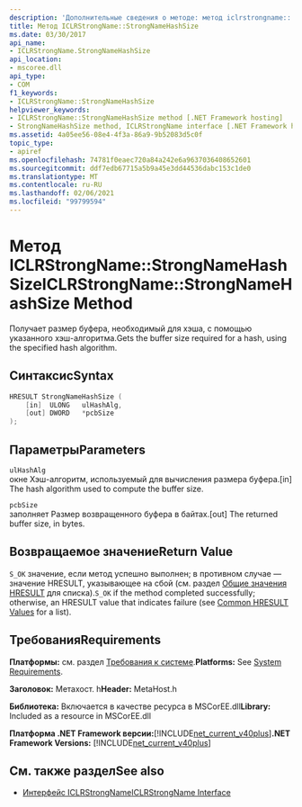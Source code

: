 ```yaml
---
description: 'Дополнительные сведения о методе: метод iclrstrongname:: StrongNameHashSize'
title: Метод ICLRStrongName::StrongNameHashSize
ms.date: 03/30/2017
api_name:
- ICLRStrongName.StrongNameHashSize
api_location:
- mscoree.dll
api_type:
- COM
f1_keywords:
- ICLRStrongName::StrongNameHashSize
helpviewer_keywords:
- ICLRStrongName::StrongNameHashSize method [.NET Framework hosting]
- StrongNameHashSize method, ICLRStrongName interface [.NET Framework hosting]
ms.assetid: 4a05ee56-08e4-4f3a-86a9-9b52083d5c0f
topic_type:
- apiref
ms.openlocfilehash: 74781f0eaec720a84a242e6a9637036408652601
ms.sourcegitcommit: ddf7edb67715a5b9a45e3dd44536dabc153c1de0
ms.translationtype: MT
ms.contentlocale: ru-RU
ms.lasthandoff: 02/06/2021
ms.locfileid: "99799594"
---
```

# <a name="iclrstrongnamestrongnamehashsize-method"></a><span data-ttu-id="a9694-103">Метод ICLRStrongName::StrongNameHashSize</span><span class="sxs-lookup"><span data-stu-id="a9694-103">ICLRStrongName::StrongNameHashSize Method</span></span>

<span data-ttu-id="a9694-104">Получает размер буфера, необходимый для хэша, с помощью указанного хэш-алгоритма.</span><span class="sxs-lookup"><span data-stu-id="a9694-104">Gets the buffer size required for a hash, using the specified hash algorithm.</span></span>  
  
## <a name="syntax"></a><span data-ttu-id="a9694-105">Синтаксис</span><span class="sxs-lookup"><span data-stu-id="a9694-105">Syntax</span></span>  
  
```cpp  
HRESULT StrongNameHashSize (  
    [in]  ULONG   ulHashAlg,  
    [out] DWORD   *pcbSize  
);  
```  
  
## <a name="parameters"></a><span data-ttu-id="a9694-106">Параметры</span><span class="sxs-lookup"><span data-stu-id="a9694-106">Parameters</span></span>  

 `ulHashAlg`  
 <span data-ttu-id="a9694-107">окне Хэш-алгоритм, используемый для вычисления размера буфера.</span><span class="sxs-lookup"><span data-stu-id="a9694-107">[in] The hash algorithm used to compute the buffer size.</span></span>  
  
 `pcbSize`  
 <span data-ttu-id="a9694-108">заполняет Размер возвращенного буфера в байтах.</span><span class="sxs-lookup"><span data-stu-id="a9694-108">[out] The returned buffer size, in bytes.</span></span>  
  
## <a name="return-value"></a><span data-ttu-id="a9694-109">Возвращаемое значение</span><span class="sxs-lookup"><span data-stu-id="a9694-109">Return Value</span></span>  

 <span data-ttu-id="a9694-110">`S_OK` значение, если метод успешно выполнен; в противном случае — значение HRESULT, указывающее на сбой (см. раздел [Общие значения HRESULT](/windows/win32/seccrypto/common-hresult-values) для списка).</span><span class="sxs-lookup"><span data-stu-id="a9694-110">`S_OK` if the method completed successfully; otherwise, an HRESULT value that indicates failure (see [Common HRESULT Values](/windows/win32/seccrypto/common-hresult-values) for a list).</span></span>  
  
## <a name="requirements"></a><span data-ttu-id="a9694-111">Требования</span><span class="sxs-lookup"><span data-stu-id="a9694-111">Requirements</span></span>  

 <span data-ttu-id="a9694-112">**Платформы:** см. раздел [Требования к системе](../../get-started/system-requirements.md).</span><span class="sxs-lookup"><span data-stu-id="a9694-112">**Platforms:** See [System Requirements](../../get-started/system-requirements.md).</span></span>  
  
 <span data-ttu-id="a9694-113">**Заголовок:** Метахост. h</span><span class="sxs-lookup"><span data-stu-id="a9694-113">**Header:** MetaHost.h</span></span>  
  
 <span data-ttu-id="a9694-114">**Библиотека:** Включается в качестве ресурса в MSCorEE.dll</span><span class="sxs-lookup"><span data-stu-id="a9694-114">**Library:** Included as a resource in MSCorEE.dll</span></span>  
  
 <span data-ttu-id="a9694-115">**Платформа .NET Framework версии:**[!INCLUDE[net_current_v40plus](../../../../includes/net-current-v40plus-md.md)]</span><span class="sxs-lookup"><span data-stu-id="a9694-115">**.NET Framework Versions:** [!INCLUDE[net_current_v40plus](../../../../includes/net-current-v40plus-md.md)]</span></span>  
  
## <a name="see-also"></a><span data-ttu-id="a9694-116">См. также раздел</span><span class="sxs-lookup"><span data-stu-id="a9694-116">See also</span></span>

- [<span data-ttu-id="a9694-117">Интерфейс ICLRStrongName</span><span class="sxs-lookup"><span data-stu-id="a9694-117">ICLRStrongName Interface</span></span>](iclrstrongname-interface.md)
